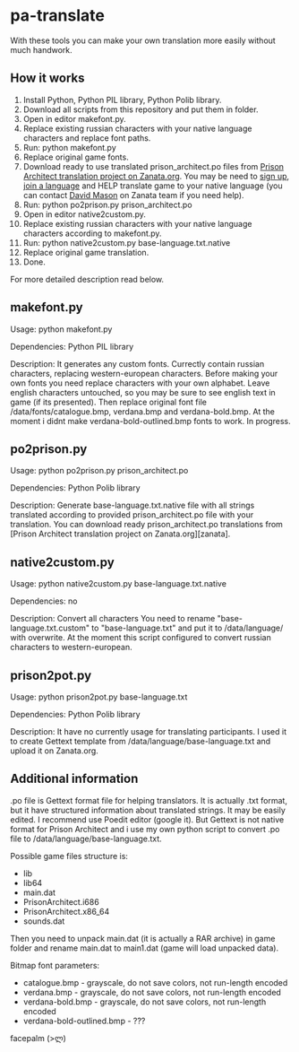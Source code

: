 # pa-translate

With these tools you can make your own translation more easily without much handwork. 

## How it works

1. Install Python, Python PIL library, Python Polib library.
2. Download all scripts from this repository and put them in folder.
3. Open in editor makefont.py.
4. Replace existing russian characters with your native language characters and replace font paths.
5. Run: python makefont.py
6. Replace original game fonts.
7. Download ready to use translated prison_architect.po files from [Prison Architect translation project on Zanata.org][zanata-project]. You may be need to [sign up][zanata-sign-up], [join a language][zanata-join-language] and HELP translate game to your native language (you can contact [David Mason][github-davidmason] on Zanata team if you need help).
8. Run: python po2prison.py prison_architect.po
9. Open in editor native2custom.py.
10. Replace existing russian characters with your native language characters according to makefont.py.
11. Run: python native2custom.py base-language.txt.native
12. Replace original game translation.
13. Done.

For more detailed description read below.

## makefont.py

Usage: python makefont.py

Dependencies: Python PIL library

Description: It generates any custom fonts. Currectly contain russian characters, replacing western-european characters. Before making your own fonts you need replace characters with your own alphabet. Leave english characters untouched, so you may be sure to see english text in game (if its presented). Then replace original font file <game folder>/data/fonts/catalogue.bmp, verdana.bmp and verdana-bold.bmp. At the moment i didnt make verdana-bold-outlined.bmp fonts to work. In progress.

## po2prison.py

Usage: python po2prison.py prison_architect.po

Dependencies: Python Polib library

Description: Generate base-language.txt.native file with all strings translated according to provided prison_architect.po file with your translation. You can download ready prison_architect.po translations from [Prison Architect translation project on Zanata.org][zanata].

## native2custom.py

Usage: python native2custom.py base-language.txt.native

Dependencies: no

Description: Convert all characters  You need to rename "base-language.txt.custom" to "base-language.txt" and put it to <game folder>/data/language/ with overwrite. At the moment this script configured to convert russian characters to western-european.

## prison2pot.py

Usage: python prison2pot.py base-language.txt

Dependencies: Python Polib library

Description: It have no currently usage for translating participants. I used it to create Gettext template from <game folder>/data/language/base-language.txt and upload it on Zanata.org.

## Additional information

.po file is Gettext format file for helping translators. It is actually .txt format, but it have structured information about translated strings. It may be easily edited. I recommend use Poedit editor (google it). But Gettext is not native format for Prison Architect and i use my own python script to convert .po file to <game folder>/data/language/base-language.txt.

Possible game files structure is:

* lib
* lib64
* main.dat
* PrisonArchitect.i686
* PrisonArchitect.x86_64
* sounds.dat

Then you need to unpack main.dat (it is actually a RAR archive) in game folder and rename main.dat to main1.dat (game will load unpacked data).

Bitmap font parameters:

* catalogue.bmp - grayscale, do not save colors, not run-length encoded
* verdana.bmp - grayscale, do not save colors, not run-length encoded
* verdana-bold.bmp - grayscale, do not save colors, not run-length encoded
* verdana-bold-outlined.bmp - ???

facepalm (>ლ)

[zanata-project]: https://translate.zanata.org/zanata/project/view/pa
[zanata-sign-up]: http://zanata.org/help/accounts/sign-up/
[zanata-join-language]: http://zanata.org/help/translation/translator-add/
[github-davidmason]: https://github.com/davidmason/
